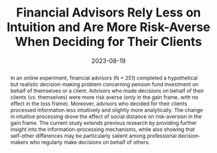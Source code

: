 ---
abstract: In an online experiment, financial advisors (N = 251) completed a hypothetical but realistic decision-making problem concerning pension fund investment on behalf of themselves or a client. Advisors who made decisions on behalf of their clients (vs. themselves) were more risk averse (only in the gain frame, with no effect in the loss frame). Moreover, advisors who decided for their clients processed information less intuitively and slightly more analytically. The change in intuitive processing drove the effect of social distance on risk-aversion in the gain frame. The current study extends previous research by providing further insight into the information-processing mechanisms, while also showing that self-other differences may be particularly salient among professional decision-makers who regularly make decisions on behalf of others.
Keywords:
authors:
- Mayiwar, L
date: "2023-08-19"
doi: ""
featured: true
image:
  focal_point: ""
  preview_only: false
projects: []
publication: '*Preprint*'
publication_short: ""
publication_types: ""
publishDate: "2023-08-19"
slides: #
summary: 
title: "Financial Advisors Rely Less on Intuition and Are More Risk-Averse When Deciding for Their Clients"
url_code: ""
url_dataset: ""
url_pdf: "selfclient.pdf"
url_poster: ""
url_project: ""
url_slides: ""
url_source: #
url_video: ""
---